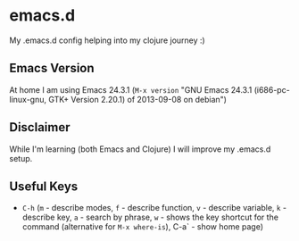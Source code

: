 # emacs.d

My .emacs.d config helping into my clojure journey :)

## Emacs Version
At home I am using Emacs 24.3.1 (`M-x version` "GNU Emacs 24.3.1 (i686-pc-linux-gnu, GTK+ Version 2.20.1)
 of 2013-09-08 on debian")

## Disclaimer
While I'm learning (both Emacs and Clojure) I will improve my .emacs.d setup.

## Useful Keys
 - `C-h` (`m` - describe modes, `f` - describe function, `v` - describe
variable, `k` - describe key, `a` - search by phrase, `w` - shows the key shortcut for the command (alternative for `M-x where-is`), C-a` - show home page)



